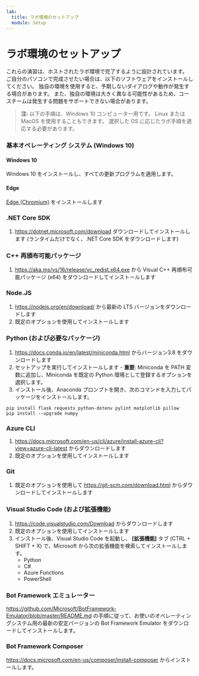 ```yaml
---
lab:
  title: ラボ環境のセットアップ
  module: Setup
---
```


# <a name="lab-environment-setup"></a>ラボ環境のセットアップ

これらの演習は、ホストされたラボ環境で完了するように設計されています。 ご自分のパソコンで完成させたい場合は、以下のソフトウェアをインストールしてください。 独自の環境を使用すると、予期しないダイアログや動作が発生する場合があります。 また、独自の環境は大きく異なる可能性があるため、コースチームは発生する問題をサポートできない場合があります。

> **注:** 以下の手順は、Windows 10 コンピューター用です。 Linux または MacOS を使用することもできます。 選択した OS に応じたラボ手順を適応する必要があります。

### <a name="base-operating-system-windows-10"></a>基本オペレーティング システム (Windows 10)

#### <a name="windows-10"></a>Windows 10

Windows 10 をインストールし、すべての更新プログラムを適用します。

#### <a name="edge"></a>Edge

[Edge (Chromium)](https://microsoft.com/edge) をインストールします

### <a name="net-core-sdk"></a>.NET Core SDK

1. https://dotnet.microsoft.com/download ダウンロードしてインストールします (ランタイムだけでなく、.NET Core SDK をダウンロードします)

### <a name="c-redistributable"></a>C++ 再頒布可能パッケージ

1. https://aka.ms/vs/16/release/vc_redist.x64.exe から Visual C++ 再頒布可能パッケージ (x64) をダウンロードしてインストールします

### <a name="nodejs"></a>Node.JS

1. https://nodejs.org/en/download/ から最新の LTS バージョンをダウンロードします 
2. 既定のオプションを使用してインストールします

### <a name="python-and-required-packages"></a>Python (および必要なパッケージ)

1. https://docs.conda.io/en/latest/miniconda.html からバージョン3.8 をダウンロードします 
2. セットアップを実行してインストールします - **重要**: Miniconda を PATH 変数に追加し、Miniconda を既定の Python 環境として登録するオプションを選択します。
3. インストール後、Anaconda プロンプトを開き、次のコマンドを入力してパッケージをインストールします。 

```
pip install flask requests python-dotenv pylint matplotlib pillow
pip install --upgrade numpy
```

### <a name="azure-cli"></a>Azure CLI

1. https://docs.microsoft.com/en-us/cli/azure/install-azure-cli?view=azure-cli-latest からダウンロードします 
2. 既定のオプションを使用してインストールします

### <a name="git"></a>Git

1. 既定のオプションを使用して https://git-scm.com/download.html からダウンロードしてインストールします


### <a name="visual-studio-code-and-extensions"></a>Visual Studio Code (および拡張機能)

1. https://code.visualstudio.com/Download からダウンロードします 
2. 既定のオプションを使用してインストールします 
3. インストール後、Visual Studio Code を起動し、 **[拡張機能]** タブ (CTRL + SHIFT + X) で、Microsoft から次の拡張機能を検索してインストールします。
    - Python
    - C#
    - Azure Functions
    - PowerShell


### <a name="bot-framework-emulator"></a>Bot Framework エミュレーター

https://github.com/Microsoft/BotFramework-Emulator/blob/master/README.md の手順に従って、お使いのオペレーティングシステム用の最新の安定バージョンの Bot Framework Emulator をダウンロードしてインストールします。

### <a name="bot-framework-composer"></a>Bot Framework Composer

https://docs.microsoft.com/en-us/composer/install-composer からインストールします。
